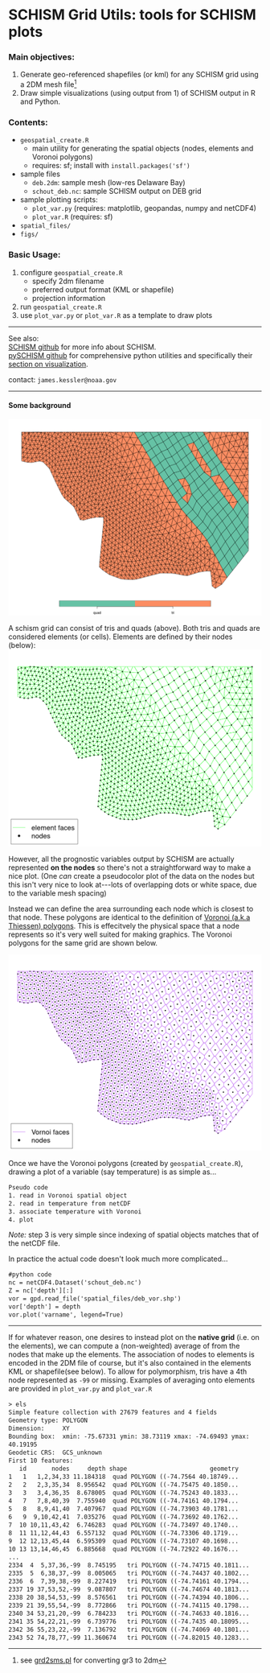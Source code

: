 # SCHISM Grid Utils: tools for SCHISM plots

### Main objectives:
1. Generate geo-referenced shapefiles (or kml) for any SCHISM grid using a 2DM mesh file[^1]
2. Draw simple visualizations (using output from 1) of SCHISM output in R and Python.

[^1]: see [grd2sms.pl](https://github.com/schism-dev/schism/blob/7981f18845c94ed7ebb4bda72df5784c677f8353/src/Utility/SMS/grd2sms.pl#L17) for converting gr3 to 2dm


### Contents:
- `geospatial_create.R`
    - main utility for generating the spatial objects (nodes, elements and Voronoi polygons)
    - requires: sf;  install with `install.packages('sf')`
- sample files
    - `deb.2dm`: sample mesh (low-res Delaware Bay)
    - `schout_deb.nc`: sample SCHISM output on DEB grid
- sample plotting scripts:
    - `plot_var.py`  (requires: matplotlib, geopandas, numpy and netCDF4)
    - `plot_var.R`   (requires: sf)
- `spatial_files/`
- `figs/`



### Basic Usage:
1. configure `geospatial_create.R` 
    - specify 2dm filename
    - preferred output format (KML or shapefile)
    - projection information
2. run `geospatial_create.R`
3. use `plot_var.py` or `plot_var.R` as a template to draw plots

---
See also:\
[SCHISM github](https://github.com/schism-dev/schism) for more info about SCHISM. \
[pySCHISM github](https://github.com/schism-dev/pyschism) for comprehensive python utilities and specifically their [section on visualization](https://schism-dev.github.io/schism/master/getting-started/visualization.html).


contact: `james.kessler@noaa.gov`

---


#### Some background
![quads_and_tris](figs/shape_attribute.png)


A schism grid can consist of tris and quads (above).  Both tris and quads are considered elements (or cells).  Elements are defined by their nodes (below):
![elements](figs/elements.png)

However, all the prognostic variables output by SCHISM are actually represented **on the nodes** so there's not a straightforward way to make a nice plot.  (One _can_ create a pseudocolor plot of the data on the nodes but this isn't very nice to look at---lots of overlapping dots or white space, due to the variable mesh spacing)

Instead we can define the area surrounding each node which is closest to that node. These polygons are identical to the definition of [Voronoi (a.k.a Thiessen) polygons](https://en.wikipedia.org/wiki/Voronoi_diagram). This is effecitvely the physical space that a node represents so it's very well suited for making graphics. The Voronoi polygons for the same grid are shown below.

![voronoi](figs/voronoi.png)

Once we have the Voronoi polygons (created by `geospatial_create.R`), drawing a plot of a variable (say temperature) is as simple as...

```
Pseudo code
1. read in Voronoi spatial object
2. read in temperature from netCDF
3. associate temperature with Voronoi 
4. plot

```

_Note:_ step 3 is very simple since indexing of spatial objects matches that of the netCDF file.

In practice the actual code doesn't look much more complicated...

```
#python code
nc = netCDF4.Dataset('schout_deb.nc')
Z = nc['depth'][:] 
vor = gpd.read_file('spatial_files/deb_vor.shp')
vor['depth'] = depth
vor.plot('varname', legend=True)
```
---

If for whatever reason, one desires to instead plot on the **native grid** (i.e. on the elements), we can compute a (non-weighted) average of from the nodes that make up the elements. The association of nodes to elements is encoded in the 2DM file of course, but it's also contained in the elements KML or shapefile(see below).  To allow for polymorphism, tris have a 4th node represented as `-99` or missing.  Examples of averaging onto elements are provided in `plot_var.py` and `plot_var.R`

```
> els
Simple feature collection with 27679 features and 4 fields
Geometry type: POLYGON
Dimension:     XY
Bounding box:  xmin: -75.67331 ymin: 38.73119 xmax: -74.69493 ymax: 40.19195
Geodetic CRS:  GCS_unknown
First 10 features:
   id       nodes     depth shape                       geometry
1   1   1,2,34,33 11.184318  quad POLYGON ((-74.7564 40.18749...
2   2   2,3,35,34  8.956542  quad POLYGON ((-74.75475 40.1850...
3   3   3,4,36,35  8.678005  quad POLYGON ((-74.75243 40.1833...
4   7   7,8,40,39  7.755940  quad POLYGON ((-74.74161 40.1794...
5   8   8,9,41,40  7.407967  quad POLYGON ((-74.73903 40.1781...
6   9  9,10,42,41  7.035276  quad POLYGON ((-74.73692 40.1762...
7  10 10,11,43,42  6.746283  quad POLYGON ((-74.73497 40.1740...
8  11 11,12,44,43  6.557132  quad POLYGON ((-74.73306 40.1719...
9  12 12,13,45,44  6.595309  quad POLYGON ((-74.73107 40.1698...
10 13 13,14,46,45  6.885668  quad POLYGON ((-74.72922 40.1676...
...
2334  4  5,37,36,-99  8.745195   tri POLYGON ((-74.74715 40.1811...
2335  5  6,38,37,-99  8.005065   tri POLYGON ((-74.74437 40.1802...
2336  6  7,39,38,-99  8.227419   tri POLYGON ((-74.74161 40.1794...
2337 19 37,53,52,-99  9.087807   tri POLYGON ((-74.74674 40.1813...
2338 20 38,54,53,-99  8.576561   tri POLYGON ((-74.74394 40.1806...
2339 21 39,55,54,-99  8.772866   tri POLYGON ((-74.74115 40.1798...
2340 34 53,21,20,-99  6.784233   tri POLYGON ((-74.74633 40.1816...
2341 35 54,22,21,-99  6.739776   tri POLYGON ((-74.7435 40.18095...
2342 36 55,23,22,-99  7.136792   tri POLYGON ((-74.74069 40.1801...
2343 52 74,78,77,-99 11.360674   tri POLYGON ((-74.82015 40.1283...
```


